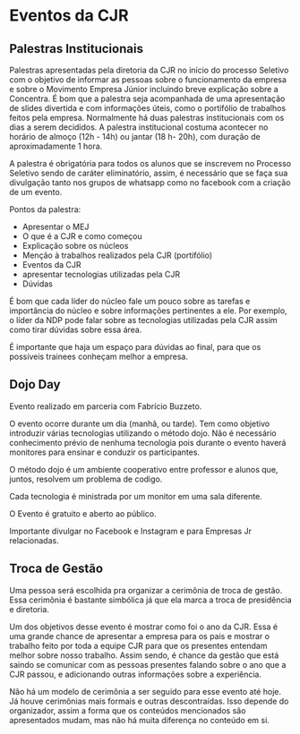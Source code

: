 # Eventos da CJR

## Palestras Institucionais

Palestras apresentadas pela diretoria da CJR no início do processo Seletivo com o objetivo de informar as pessoas sobre o funcionamento da empresa e sobre o Movimento Empresa Júnior incluindo breve explicação sobre a Concentra. É bom que a palestra seja acompanhada de uma apresentação de slides divertida e com informações úteis, como o portifólio de trabalhos feitos pela empresa.
Normalmente há duas palestras institucionais com os dias a serem decididos. A palestra institucional costuma acontecer no horário de almoço (12h - 14h) ou jantar (18 h- 20h), com duração de aproximadamente 1 hora. 

A palestra é obrigatória para todos os alunos que se inscrevem no Processo Seletivo sendo de caráter eliminatório, assim, é necessário que se faça sua divulgação tanto nos grupos de whatsapp como no facebook com a criação de um evento.

Pontos da palestra:

* Apresentar o MEJ
* O que é a CJR e como começou
* Explicação sobre os núcleos
* Menção à trabalhos realizados pela CJR (portifólio)
* Eventos da CJR
* apresentar tecnologias utilizadas pela CJR
* Dúvidas

É bom que cada líder do núcleo fale um pouco sobre as tarefas e importância do núcleo e sobre informações pertinentes a ele. Por exemplo, o líder da NDP pode falar sobre as tecnologias utilizadas pela CJR assim como tirar dúvidas sobre essa área.

É importante que haja um espaço para dúvidas ao final, para que os possíveis trainees conheçam melhor a empresa.

## Dojo Day

Evento realizado em parceria com Fabrício Buzzeto.

O evento ocorre durante um dia (manhã, ou tarde). Tem como objetivo introduzir várias tecnologias utilizando o método dojo. Não é necessário conhecimento prévio de nenhuma tecnologia pois durante o evento haverá monitores para ensinar e conduzir os participantes.

O método dojo é um ambiente cooperativo entre professor e alunos que, juntos, resolvem um problema de codigo.

Cada tecnologia é ministrada por um monitor em uma sala diferente.

O Evento é gratuito e aberto ao público.

Importante divulgar no Facebook e Instagram e para Empresas Jr relacionadas.

## Troca de Gestão

Uma pessoa será escolhida pra organizar a cerimônia de troca de gestão. Essa cerimônia é bastante simbólica já que ela marca a troca de presidência e diretoria.

Um dos objetivos desse evento é mostrar como foi o ano da CJR. Essa é uma grande chance de apresentar a empresa para os pais e mostrar o trabalho feito por toda a equipe CJR para que os presentes entendam melhor sobre nosso trabalho. Assim sendo, é chance da gestão que está saindo se comunicar com as pessoas presentes falando sobre o ano que a CJR passou, e adicionando outras informações sobre a experiência.

Não há um modelo de cerimônia a ser seguido para esse evento até hoje. Já houve cerimônias mais formais e outras descontraídas. Isso depende do organizador, assim a forma que os conteúdos mencionados são apresentados mudam, mas não há muita diferença no conteúdo em si.

